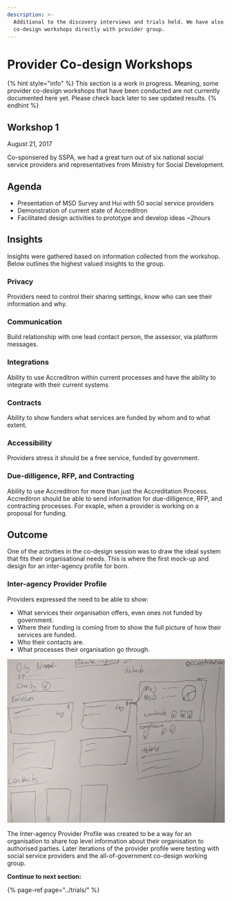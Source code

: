 ```yaml
---
description: >-
  Additional to the discovery interviews and trials held. We have also conducted
  co-design workshops directly with provider group.
---
```


# Provider Co-design Workshops

{% hint style="info" %}
This section is a work in progress. Meaning, some provider co-design workshops that have been conducted are not currently documented here yet. Please check back later to see updated results.
{% endhint %}

## Workshop 1

August 21, 2017

Co-sponsered by SSPA, we had a great turn out of six national social service providers and representatives from Ministry for Social Development.

## Agenda

* Presentation of MSD Survey and Hui with 50 social service providers
* Demonstration of current state of Accreditron
* Facilitated design activities to prototype and develop ideas ~2hours

## Insights

Insights were gathered based on information collected from the workshop. Below outlines the highest valued insights to the group.

### Privacy

Providers need to control their sharing settings, know who can see their information and why.

### Communication

Build relationship with one lead contact person, the assessor, via platform messages.

### Integrations

Ability to use Accreditron within current processes and have the ability to integrate with their current systems

### Contracts

Ability to show funders what services are funded by whom and to what extent.

### Accessibility

Providers stress it should be a free service, funded by government.  


### Due-dilligence, RFP, and Contracting

Ability to use Accreditron for more than just the Accreditation Process. Accreditron should be able to send information for due-dilligence, RFP, and contracting processes. For exaple, when a provider is working on a proposal for funding.

## Outcome

One of the activities in the co-design session was to draw the ideal system that fits their organisational needs. This is where the first mock-up and design for an inter-agency profile for born.

### Inter-agency Provider Profile

Providers expressed the need to be able to show:

* What services their organisation offers, even ones not funded by government.
* Where their funding is coming from to show the full picture of how their services are funded.
* Who their contacts are.
* What processes their organisation go through. 

![hand-drawn mockup](../.gitbook/assets/1_boffzspifaxnmr1aylq-la.jpeg)

The Inter-agency Provider Profile was created to be a way for an organisation to share top level information about their organisation to authorised parties. Later iterations of the provider profile were testing with social service providers and the all-of-government co-design working group.  




**Continue to next section:**

{% page-ref page="../trials/" %}



